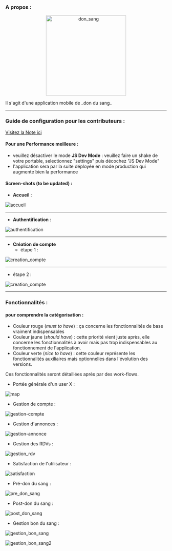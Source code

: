 ### A propos : 
<p align="center">
  <a href="https://github.com/BLemine/">
    <img alt="don_sang" src="assets/images/blood_donation.png" width="250" />
  </a>
</p>
Il s'agit d'une application mobile de _don du sang_ 

---- 
### Guide de configuration pour les contributeurs : 
[Visitez la Note ici](https://www.evernote.com/shard/s447/sh/c016f3cd-b205-9843-5623-f9dd62a4edb4/4762d565b85b2bc0567f205fe16e3d7a)

#### Pour une Performance meilleure : 
- veuillez désactiver le mode **JS Dev Mode** : veuillez faire un shake de votre portable, selectionnez "settings" puis décochez "JS Dev Mode"
- l'application sera par la suite déployée en mode production qui augmente bien la performance

#### Screen-shots (to be updated) : 
- **Accueil** :

![accueil](readme_media/doc/home_screen.PNG)

---

- **Authentification** : 

![authentification](readme_media/doc/signIn_screen.PNG)

---
- **Création de compte**
  - étape 1 :

![creation_compte](readme_media/doc/signUp_screen_1.PNG)

---

  - étape 2 : 

![creation_compte](readme_media/doc/signUp_screen_2.PNG)

---

### Fonctionnalités : 
#### pour comprendre la catégorisation : 
- Couleur rouge (_must to have_) : ça concerne les fonctionnalités de base vraiment indispensables
- Couleur jaune (_should have_) : cette priorité vient juste après, elle concerne les fonctionnalités à avoir mais pas trop indispensables au fonctionnement de l'application.
- Couleur verte (_nice to have_) : cette couleur représente les fonctionnalités auxiliaires mais optionnelles dans l'évolution des versions.

Ces fonctionnalités seront détaillées après par des work-flows.

- Portée générale d'un user X : 

![map](readme_media/conception/map.PNG)

- Gestion de compte : 

![gestion-compte](readme_media/conception/gestion_compte.PNG)

- Gestion d'annonces : 

![gestion-annonce](readme_media/conception/gestion_annonces.PNG)

- Gestion des RDVs : 

![gestion_rdv](readme_media/conception/gestion_rdv.PNG)

- Satisfaction de l'utilisateur : 

![satisfaction](readme_media/conception/fidelisation_satisfaction.PNG)

- Pré-don du sang : 

![pre_don_sang](readme_media/conception/pre-don_sang.PNG)

- Post-don du sang : 

![post_don_sang](readme_media/conception/post_don_sang.PNG)

- Gestion bon du sang : 

![gestion_bon_sang](readme_media/conception/gestion_bon_sang.PNG)

![gestion_bon_sang2](readme_media/conception/gestion_bon_sang_2.PNG)

